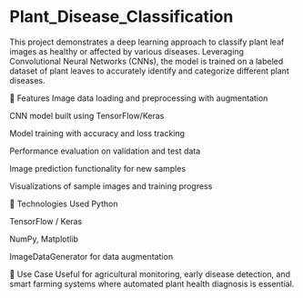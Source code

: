 # Plant_Disease_Classification
This project demonstrates a deep learning approach to classify plant leaf images as healthy or affected by various diseases. Leveraging Convolutional Neural Networks (CNNs), the model is trained on a labeled dataset of plant leaves to accurately identify and categorize different plant diseases.

📌 Features
Image data loading and preprocessing with augmentation

CNN model built using TensorFlow/Keras

Model training with accuracy and loss tracking

Performance evaluation on validation and test data

Image prediction functionality for new samples

Visualizations of sample images and training progress

🧠 Technologies Used
Python

TensorFlow / Keras

NumPy, Matplotlib

ImageDataGenerator for data augmentation

📁 Use Case
Useful for agricultural monitoring, early disease detection, and smart farming systems where automated plant health diagnosis is essential.
